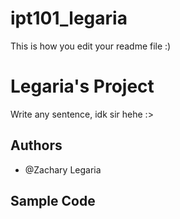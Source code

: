 # ipt101_legaria
This is how you edit your readme file :)

# Legaria's Project
Write any sentence, idk sir hehe :>

## Authors
   - @Zachary Legaria
  
## Sample Code

  
